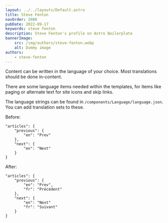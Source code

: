 ```yaml
---
layout: ../../layouts/Default.astro
title: Steve Fenton
navOrder: 2000
pubDate: 2022-09-17
keywords: steve fenton
description: Steve Fenton's profile on Astro Boilerplate
bannerImage:
    src: /img/authors/steve-fenton.webp
    alt: Dummy image
authors:
    - steve-fenton
---
```


Content can be written in the language of your choice. Most translations should be done in-content.

There are some language items needed within the templates, for items like paging or alternate text for site icons and skip links.

The language strings can be found in `/components/Language/language.json`. You can add translation sets to these.

Before:

```
"articles": {
	"previous": {
		"en": "Prev"
	},
	"next": {
		"en": "Next"
	}
}
```

After:

```
"articles": {
	"previous": {
		"en": "Prev",
		"fr": "Précédent"
	},
	"next": {
		"en": "Next"
		"fr": "Suivant"
	}
}
```
